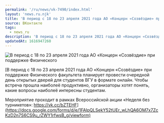 ```yaml
---
permalink: '/ru/news/vk-7490/index.html'
layout: 'news.ru.njk'
title: 'В период с 18 по 23 апреля 2021 года АО «Концерн «Созвёздие» при поддержке Физического'
source: ВКонтакте
tags:
  - news_ru
description: 'В период с 18 по 23 апреля 2021 года АО «Концерн «Созвёздие» при поддержке Физического'
updatedAt: 1616947260
---
```

![В период с 18 по 23 апреля 2021 года АО «Концерн «Созвёздие» при поддержке Физического](https://sun9-41.userapi.com/sun9-18/g3WzEq6tN_XCwbPQWOJ0G_0elGYfo1H8AuuZzw/_8wLkzxLWmc.jpg)

[В период с 18 по 23 апреля 2021 года АО «Концерн «Созвёздие» при поддержке Физического факультета планирует провести очередной день открытых дверей для студентов ВГУ в формате онлайн. Чтобы встреча прошла наиболеё продуктивно, организаторы хотят понять, какие вопросы наиболеё интересны студентам.

Мероприятие проходит в рамках Всероссийской акции «Неделя без турникетов»: https://vk.cc/bZTEHF](https://docs.google.com/forms/d/e/1FAIpQLSekY52tUEr_wLhQA6OM7x7ZcKzD2n7S6CS9u_rZWY1rfwsB_g/viewform)
